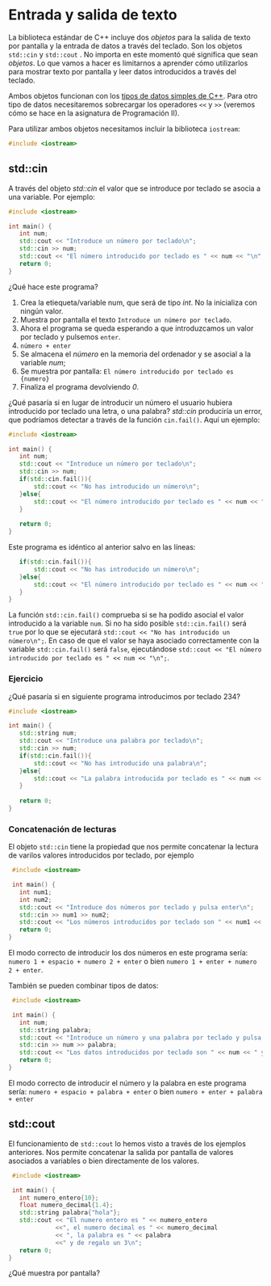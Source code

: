 # Entrada y salida de texto

La biblioteca estándar de C++ incluye dos _objetos_ para la salida de texto por pantalla y la entrada de datos a través del teclado. Son los objetos `std::cin` y `std::cout` . No importa en este momentó qué significa que sean _objetos_. Lo que vamos a hacer es limitarnos a aprender cómo utilizarlos para mostrar texto por pantalla y leer datos introducidos a través del teclado.

Ambos objetos funcionan con los [tipos de datos simples de C++](../variables/tipossimples.md). Para otro tipo de datos necesitaremos sobrecargar los operadores `<<` y `>>` (veremos cómo se hace en la asignatura de Programación II).

Para utilizar ambos objetos necesitamos incluir la biblioteca `iostream`:

```cpp
#include <iostream>
```

## std::cin

A través del objeto _std::cin_ el valor que se introduce por teclado se asocia a una variable. Por ejemplo:

```cpp
#include <iostream>

int main() {
   int num;
   std::cout << "Introduce un número por teclado\n";
   std::cin >> num;
   std::cout << "El número introducido por teclado es " << num << "\n";
   return 0;
}

```
¿Qué hace este programa?
   1. Crea la etiequeta/variable num, que será de tipo _int_. No la inicializa con ningún valor.
   2. Muestra por pantalla el texto `Introduce un número por teclado`.
   3. Ahora el programa se queda esperando a que introduzcamos un valor por teclado y pulsemos `enter`.
   4. `número + enter`
   5. Se almacena el _número_ en la memoria del ordenador y se asocial a la variable _num_;
   6. Se muestra por pantalla: `El número introducido por teclado es {numero}`
   7. Finaliza el programa devolviendo _0_.

¿Qué pasaría si en lugar de introducir un número el usuario hubiera introducido por teclado una letra, o una palabra? _std::cin_ produciría un error, que podríamos detectar a través de la función `cin.fail()`. Aquí un ejemplo:

```cpp
#include <iostream>

int main() {
   int num;
   std::cout << "Introduce un número por teclado\n";
   std::cin >> num;
   if(std::cin.fail()){
       std::cout << "No has introducido un número\n";
   }else{
       std::cout << "El número introducido por teclado es " << num << "\n";
   }
   
   return 0;
}
```
Este programa es idéntico al anterior salvo en las líneas:

```cpp
   if(std::cin.fail()){
       std::cout << "No has introducido un número\n";
   }else{
       std::cout << "El número introducido por teclado es " << num << "\n";
   }
}
```

La función `std::cin.fail()` comprueba si se ha podido asocial el valor introducido a la variable `num`. Si no ha sido posible `std::cin.fail()` será `true` por lo que se ejecutará `std::cout << "No has introducido un número\n";`. En caso de que el valor se haya asociado correctamente con la variable  `std::cin.fail()` será `false`, ejecutándose `std::cout << "El número introducido por teclado es " << num << "\n";`.

### Ejercicio
¿Qué pasaría si en siguiente programa introducimos por teclado 234?

```cpp
#include <iostream>

int main() {
   std::string num;
   std::cout << "Introduce una palabra por teclado\n";
   std::cin >> num;
   if(std::cin.fail()){
       std::cout << "No has introducido una palabra\n";
   }else{
       std::cout << "La palabra introducida por teclado es " << num << "\n";
   }
   
   return 0;
}
```
### Concatenación de lecturas
 El objeto `std::cin` tiene la propiedad que nos permite concatenar la lectura de varilos valores introducidos por teclado, por ejemplo

```cpp
 #include <iostream>

 int main() {
   int num1;
   int num2;
   std::cout << "Introduce dos números por teclado y pulsa enter\n";
   std::cin >> num1 >> num2;
   std::cout << "Los números introducidos por teclado son " << num1 << " y " << num2 << "\n";
   return 0;
}
```

El modo correcto de introducir los dos números en este programa sería: `numero 1 + espacio + numero 2 + enter` o bien `numero 1 + enter + numero 2 + enter`.

También se pueden combinar tipos de datos:

```cpp
 #include <iostream>

 int main() {
   int num;
   std::string palabra;
   std::cout << "Introduce un número y una palabra por teclado y pulsa enter\n";
   std::cin >> num >> palabra;
   std::cout << "Los datos introducidos por teclado son " << num << " y " << palabra << "\n";
   return 0;
}
```

El modo correcto de introducir el número y la palabra en este programa sería: `numero + espacio + palabra + enter` o bien `numero + enter + palabra + enter`

## std::cout

El funcionamiento de `std::cout` lo hemos visto a través de los ejemplos anteriores. Nos permite concatenar la salida por pantalla de valores asociados a variables o bien directamente de los valores.

```cpp
 #include <iostream>

 int main() {
   int numero_entero{10};
   float numero_decimal{1.4};
   std::string palabra{"hola"};
   std::cout << "El numero entero es " << numero_entero 
             <<", el numero decimal es " << numero_decimal 
             << ", la palabra es " << palabra 
             <<" y de regalo un 3\n";
   return 0;
}
```
¿Qué muestra por pantalla?